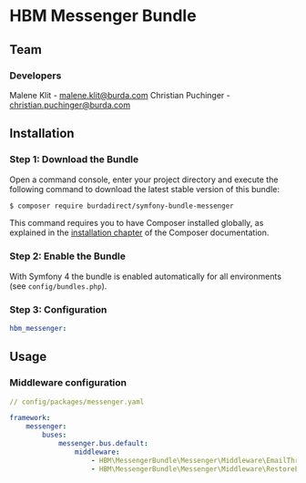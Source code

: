 # HBM Messenger Bundle

## Team

### Developers
Malene Klit - malene.klit@burda.com
Christian Puchinger - christian.puchinger@burda.com

## Installation

### Step 1: Download the Bundle

Open a command console, enter your project directory and execute the
following command to download the latest stable version of this bundle:

```bash
$ composer require burdadirect/symfony-bundle-messenger
```

This command requires you to have Composer installed globally, as explained
in the [installation chapter](https://getcomposer.org/doc/00-intro.md)
of the Composer documentation.

### Step 2: Enable the Bundle

With Symfony 4 the bundle is enabled automatically for all environments (see `config/bundles.php`). 


### Step 3: Configuration

```yml
hbm_messenger:

```

## Usage

### Middleware configuration

```yaml
// config/packages/messenger.yaml

framework:
    messenger:
        buses:
            messenger.bus.default:
                middleware:
                    - HBM\MessengerBundle\Messenger\Middleware\EmailThrottleMiddleware
                    - HBM\MessengerBundle\Messenger\Middleware\RestoreEntitiesMiddleware

```
